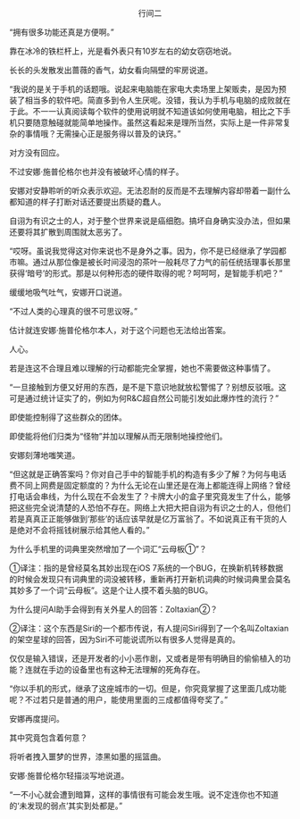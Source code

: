 <p align="center">行间二</p>

“拥有很多功能还真是方便啊。”

靠在冰冷的铁栏杆上，光是看外表只有10岁左右的幼女窃窃地说。

长长的头发散发出蔷薇的香气，幼女看向隔壁的牢房说道。

“我说的是关于手机的话题哦。说起来电脑能在家电大卖场里上架贩卖，是因为预装了相当多的软件吧。简直多到令人生厌呢。没错，我认为手机与电脑的成败就在于此。不一一认真阅读每个软件的使用说明就不知道该如何使用电脑，相比之下手机只要随意触碰就能简单地操作。虽然这看起来是理所当然，实际上是一件非常复杂的事情哦？无需操心正是服务得以普及的诀窍。”

对方没有回应。

不过安娜·施普伦格尔也并没有被破坏心情的样子。

安娜对安静聆听的听众表示欢迎。无法忍耐的反而是不去理解内容却带着一副什么都知道的样子打断对话还要提出质疑的蠢人。

自诩为有识之士的人，对于整个世界来说是癌细胞。搞坏自身确实没办法，但如果还要将其扩散到周围就太恶劣了。

“哎呀。虽说我觉得这对你来说也不是身外之事。因为，你不是已经继承了学园都市嘛。通过从那位像是被长时间浸泡的茶叶一般耗尽了力气的前任统括理事长那里获得‘暗号’的形式。那是以何种形态的硬件取得的呢？呵呵呵，是智能手机吧？”

缓缓地吸气吐气，安娜开口说道。

“不过人类的心理真的很不可思议呀。”

估计就连安娜·施普伦格尔本人，对于这个问题也无法给出答案。

人心。

若是连这不合理且难以理解的行动都能完全掌握，她也不需要做这种事情了。

“一旦接触到方便又好用的东西，是不是下意识地就放松警惕了？别想反驳哦。这可是通过统计证实了的，例如为何R&C超自然公司能引发如此爆炸性的流行？”

即使能控制得了这些群众的团体。

即使能将他们归类为“怪物”并加以理解从而无限制地操控他们。

安娜刻薄地嗤笑道。

“但这就是正确答案吗？你对自己手中的智能手机的构造有多少了解？为何与电话费不同上网费是固定额度的？为什么无论在山里还是在海上都能连得上网络？曾经打电话会串线，为什么现在不会发生了？卡牌大小的盒子里究竟发生了什么，能够把这些完全说清楚的人恐怕不存在。网络上大把大把自诩为有识之士的人，但他们若是真真正正能够做到‘那些’的话应该早就是亿万富翁了。不如说真正有干货的人是绝对不会将摇钱树展示给其他人看的。”

为什么手机里的词典里突然增加了一个词汇“云母板①”？

①译注：指的是曾经莫名其妙出现在iOS 7系统的一个BUG，在换新机转移数据的时候会发现只有词典里的词没被转移，重新再打开新机词典的时候词典里会莫名其妙多了一个词“云母板”。这是个让人摸不着头脑的BUG。

为什么提问AI助手会得到有关外星人的回答：Zoltaxian②？

②译注：这个东西是Siri的一个都市传说，有人提问Siri得到了一个名叫Zoltaxian的架空星球的回答，因为Siri不可能说谎所以有很多人觉得是真的。

仅仅是输入错误，还是开发者的小小恶作剧，又或者是带有明确目的偷偷植入的功能？连就在手边的设备里也有这种无法理解的死角存在。

“你以手机的形式，继承了这座城市的一切。但是，你究竟掌握了这里面几成功能呢？不过若只是普通的用户，能使用里面的三成都值得夸奖了。”

安娜再度提问。

其中究竟包含着何意？

将听者拽入噩梦的世界，漆黑如墨的摇篮曲。

安娜·施普伦格尔轻描淡写地说道。

“一不小心就会遭到暗算，这样的事情很有可能会发生哦。说不定连你也不知道的‘未发现的弱点’其实到处都是。”

